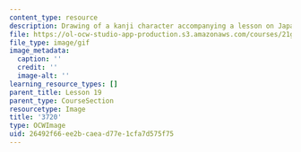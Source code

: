 ```yaml
---
content_type: resource
description: Drawing of a kanji character accompanying a lesson on Japanese.
file: https://ol-ocw-studio-app-production.s3.amazonaws.com/courses/21g-504-japanese-iv-spring-2009/26492f66ee2bcaead77e1cfa7d575f75_3720.gif
file_type: image/gif
image_metadata:
  caption: ''
  credit: ''
  image-alt: ''
learning_resource_types: []
parent_title: Lesson 19
parent_type: CourseSection
resourcetype: Image
title: '3720'
type: OCWImage
uid: 26492f66-ee2b-caea-d77e-1cfa7d575f75
---
```

